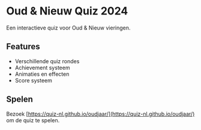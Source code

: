 # Oud & Nieuw Quiz 2024

Een interactieve quiz voor Oud & Nieuw vieringen.

## Features
- Verschillende quiz rondes
- Achievement systeem
- Animaties en effecten
- Score systeem

## Spelen
Bezoek [https://quiz-nl.github.io/oudjaar/](https://quiz-nl.github.io/oudjaar/) om de quiz te spelen. 